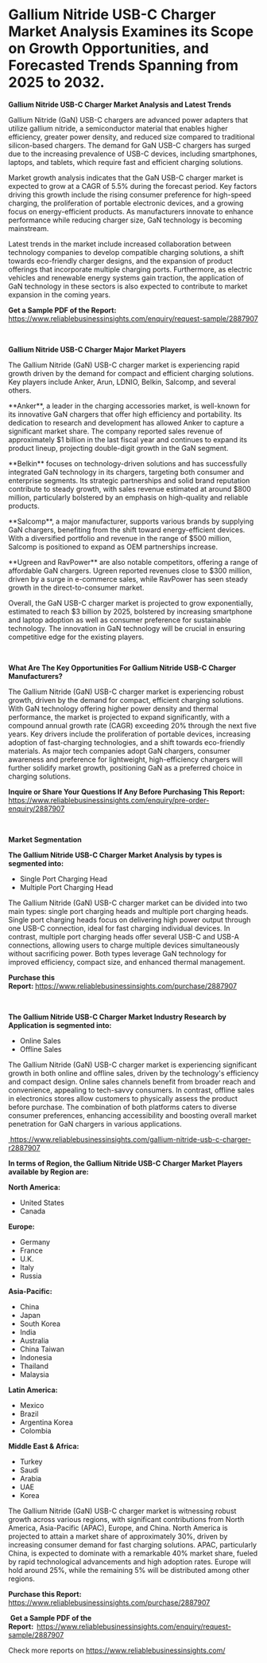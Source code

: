<p><h1>Gallium Nitride USB-C Charger Market Analysis Examines its Scope on Growth Opportunities, and Forecasted Trends Spanning from 2025 to 2032.</h1></p><p><strong>Gallium Nitride USB-C Charger Market Analysis and Latest Trends</strong></p>
<p><p>Gallium Nitride (GaN) USB-C chargers are advanced power adapters that utilize gallium nitride, a semiconductor material that enables higher efficiency, greater power density, and reduced size compared to traditional silicon-based chargers. The demand for GaN USB-C chargers has surged due to the increasing prevalence of USB-C devices, including smartphones, laptops, and tablets, which require fast and efficient charging solutions.</p><p>Market growth analysis indicates that the GaN USB-C charger market is expected to grow at a CAGR of 5.5% during the forecast period. Key factors driving this growth include the rising consumer preference for high-speed charging, the proliferation of portable electronic devices, and a growing focus on energy-efficient products. As manufacturers innovate to enhance performance while reducing charger size, GaN technology is becoming mainstream.</p><p>Latest trends in the market include increased collaboration between technology companies to develop compatible charging solutions, a shift towards eco-friendly charger designs, and the expansion of product offerings that incorporate multiple charging ports. Furthermore, as electric vehicles and renewable energy systems gain traction, the application of GaN technology in these sectors is also expected to contribute to market expansion in the coming years.</p></p>
<p><strong>Get a Sample PDF of the Report:&nbsp;</strong> <a href="https://www.reliablebusinessinsights.com/enquiry/request-sample/2887907?utm_campaign=2811&utm_medium=2&utm_source=Github&utm_content=ia&utm_term=14032025&utm_id=gallium-nitride-usb-c-charger">https://www.reliablebusinessinsights.com/enquiry/request-sample/2887907</a></p>
<p>&nbsp;</p>
<p><strong>Gallium Nitride USB-C Charger Major Market Players</strong></p>
<p><p>The Gallium Nitride (GaN) USB-C charger market is experiencing rapid growth driven by the demand for compact and efficient charging solutions. Key players include Anker, Arun, LDNIO, Belkin, Salcomp, and several others.</p><p>**Anker**, a leader in the charging accessories market, is well-known for its innovative GaN chargers that offer high efficiency and portability. Its dedication to research and development has allowed Anker to capture a significant market share. The company reported sales revenue of approximately $1 billion in the last fiscal year and continues to expand its product lineup, projecting double-digit growth in the GaN segment.</p><p>**Belkin** focuses on technology-driven solutions and has successfully integrated GaN technology in its chargers, targeting both consumer and enterprise segments. Its strategic partnerships and solid brand reputation contribute to steady growth, with sales revenue estimated at around $800 million, particularly bolstered by an emphasis on high-quality and reliable products.</p><p>**Salcomp**, a major manufacturer, supports various brands by supplying GaN chargers, benefiting from the shift toward energy-efficient devices. With a diversified portfolio and revenue in the range of $500 million, Salcomp is positioned to expand as OEM partnerships increase.</p><p>**Ugreen and RavPower** are also notable competitors, offering a range of affordable GaN chargers. Ugreen reported revenues close to $300 million, driven by a surge in e-commerce sales, while RavPower has seen steady growth in the direct-to-consumer market.</p><p>Overall, the GaN USB-C charger market is projected to grow exponentially, estimated to reach $3 billion by 2025, bolstered by increasing smartphone and laptop adoption as well as consumer preference for sustainable technology. The innovation in GaN technology will be crucial in ensuring competitive edge for the existing players.</p></p>
<p>&nbsp;</p>
<p><strong>What Are The Key Opportunities For Gallium Nitride USB-C Charger Manufacturers?</strong></p>
<p><p>The Gallium Nitride (GaN) USB-C charger market is experiencing robust growth, driven by the demand for compact, efficient charging solutions. With GaN technology offering higher power density and thermal performance, the market is projected to expand significantly, with a compound annual growth rate (CAGR) exceeding 20% through the next five years. Key drivers include the proliferation of portable devices, increasing adoption of fast-charging technologies, and a shift towards eco-friendly materials. As major tech companies adopt GaN chargers, consumer awareness and preference for lightweight, high-efficiency chargers will further solidify market growth, positioning GaN as a preferred choice in charging solutions.</p></p>
<p><strong>Inquire or Share Your Questions If Any Before Purchasing This Report:</strong> <a href="https://www.reliablebusinessinsights.com/enquiry/pre-order-enquiry/2887907?utm_campaign=2811&utm_medium=2&utm_source=Github&utm_content=ia&utm_term=14032025&utm_id=gallium-nitride-usb-c-charger">https://www.reliablebusinessinsights.com/enquiry/pre-order-enquiry/2887907</a></p>
<p>&nbsp;</p>
<p><strong>Market Segmentation</strong></p>
<p><strong>The Gallium Nitride USB-C Charger Market Analysis by types is segmented into:</strong></p>
<p><ul><li>Single Port Charging Head</li><li>Multiple Port Charging Head</li></ul></p>
<p><p>The Gallium Nitride (GaN) USB-C charger market can be divided into two main types: single port charging heads and multiple port charging heads. Single port charging heads focus on delivering high power output through one USB-C connection, ideal for fast charging individual devices. In contrast, multiple port charging heads offer several USB-C and USB-A connections, allowing users to charge multiple devices simultaneously without sacrificing power. Both types leverage GaN technology for improved efficiency, compact size, and enhanced thermal management.</p></p>
<p><strong>Purchase this Report:&nbsp;</strong><a href="https://www.reliablebusinessinsights.com/purchase/2887907?utm_campaign=2811&utm_medium=2&utm_source=Github&utm_content=ia&utm_term=14032025&utm_id=gallium-nitride-usb-c-charger">https://www.reliablebusinessinsights.com/purchase/2887907</a></p>
<p>&nbsp;</p>
<p><strong>The Gallium Nitride USB-C Charger Market Industry Research by Application is segmented into:</strong></p>
<p><ul><li>Online Sales</li><li>Offline Sales</li></ul></p>
<p><p>The Gallium Nitride (GaN) USB-C charger market is experiencing significant growth in both online and offline sales, driven by the technology's efficiency and compact design. Online sales channels benefit from broader reach and convenience, appealing to tech-savvy consumers. In contrast, offline sales in electronics stores allow customers to physically assess the product before purchase. The combination of both platforms caters to diverse consumer preferences, enhancing accessibility and boosting overall market penetration for GaN chargers in various applications.</p></p>
<p><a href="https://www.reliablebusinessinsights.com/gallium-nitride-usb-c-charger-r2887907?utm_campaign=2811&utm_medium=2&utm_source=Github&utm_content=ia&utm_term=14032025&utm_id=gallium-nitride-usb-c-charger">&nbsp;https://www.reliablebusinessinsights.com/gallium-nitride-usb-c-charger-r2887907</a></p>
<p><strong>In terms of Region, the Gallium Nitride USB-C Charger Market Players available by Region are:</strong></p>
<p>
    <p> <strong> North America: </strong>
        <ul>
            <li>United States</li>
            <li>Canada</li>
        </ul>
        </p> 
    <p> <strong> Europe: </strong>
        <ul>
            <li>Germany</li>
            <li>France</li>
            <li>U.K.</li>
            <li>Italy</li>
            <li>Russia</li>
        </ul>
        </p> 
    <p> <strong> Asia-Pacific: </strong>
        <ul>
            <li>China</li>
            <li>Japan</li>
            <li>South Korea</li>
            <li>India</li>
            <li>Australia</li>
            <li>China Taiwan</li>
            <li>Indonesia</li>
            <li>Thailand</li>
            <li>Malaysia</li>
        </ul>
        </p> 
    <p> <strong> Latin America: </strong>
        <ul>
            <li>Mexico</li>
            <li>Brazil</li>
            <li>Argentina Korea</li>
            <li>Colombia</li>
        </ul>
        </p> 
    <p> <strong> Middle East & Africa: </strong>
        <ul>
            <li>Turkey</li>
            <li>Saudi</li>
            <li>Arabia</li>
            <li>UAE</li>
            <li>Korea</li>
        </ul>
    </p>
    </p>
<p><p>The Gallium Nitride (GaN) USB-C charger market is witnessing robust growth across various regions, with significant contributions from North America, Asia-Pacific (APAC), Europe, and China. North America is projected to attain a market share of approximately 30%, driven by increasing consumer demand for fast charging solutions. APAC, particularly China, is expected to dominate with a remarkable 40% market share, fueled by rapid technological advancements and high adoption rates. Europe will hold around 25%, while the remaining 5% will be distributed among other regions.</p></p>
<p><strong>Purchase this Report: </strong><a href="https://www.reliablebusinessinsights.com/purchase/2887907?utm_campaign=2811&utm_medium=2&utm_source=Github&utm_content=ia&utm_term=14032025&utm_id=gallium-nitride-usb-c-charger">https://www.reliablebusinessinsights.com/purchase/2887907</a></p>
<p>&nbsp;<strong>Get a Sample PDF of the Report:&nbsp;&nbsp;</strong><a href="https://www.reliablebusinessinsights.com/enquiry/request-sample/2887907?utm_campaign=2811&utm_medium=2&utm_source=Github&utm_content=ia&utm_term=14032025&utm_id=gallium-nitride-usb-c-charger">https://www.reliablebusinessinsights.com/enquiry/request-sample/2887907</a></p>
<p><strong></strong></p>
<p>Check more reports on <a href="https://www.reliablebusinessinsights.com/?utm_campaign=2811&utm_medium=2&utm_source=Github&utm_content=ia&utm_term=14032025&utm_id=gallium-nitride-usb-c-charger">https://www.reliablebusinessinsights.com/</a></p>